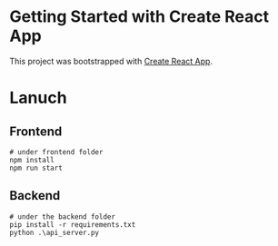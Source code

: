 # Getting Started with Create React App

This project was bootstrapped with [Create React App](https://github.com/facebook/create-react-app).


# Lanuch
## Frontend

```
# under frontend folder
npm install
npm run start
```

## Backend

```
# under the backend folder
pip install -r requirements.txt
python .\api_server.py
```
